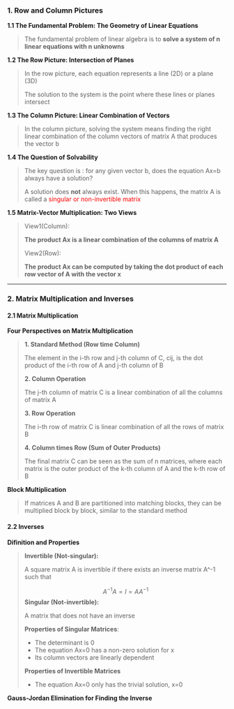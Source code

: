 ### 1. Row and Column Pictures

**1.1 The Fundamental Problem: The Geometry of Linear Equations**

>The fundamental problem of linear algebra is to **solve a system of n linear equations with n unknowns**

**1.2 The Row Picture: Intersection of Planes**

>In the row picture, each equation represents a line (2D) or a plane (3D)
>
>The solution to the system is the point where these lines or planes intersect

**1.3 The Column Picture: Linear Combination of Vectors**

>In the column picture, solving the system means finding the right linear combination of the column vectors of matrix A that produces the vector b

**1.4 The Question of Solvability**

>The key question is : for any given vector b, does the equation Ax=b always have a solution?
>
>A solution does **not** always exist. When this happens, the matrix A is called a <font color="red">singular or non-invertible matrix</font>

**1.5 Matrix-Vector Multiplication: Two Views**

>View1(Column): 
>
>**The product Ax is a linear combination of the columns of matrix A**
>
>View2(Row): 
>
>**The product Ax can be computed by taking the dot product of each row vector of A with the vector x**

***
### 2. Matrix Multiplication and Inverses

#### 2.1 Matrix Multiplication

**Four Perspectives on Matrix Multiplication**

>**1. Standard Method (Row time Column)**
>
>The element in the i-th row and j-th column of C, cij, is the dot product of the i-th row of A and j-th column of B
>
>**2. Column Operation**
>
>The j-th column of matrix C is a linear combination of all the columns of matrix A
>
>**3. Row Operation**
>
>The i-th row of matrix C is linear combination of all the rows of matrix B
>
>**4. Column times Row (Sum of Outer Products)**
>
>The final matrix C can be seen as the sum of n matrices, where each matrix is the outer product of the k-th column of A and the k-th row of B

**Block Multiplication**

>If matrices A and B are partitioned into matching blocks, they can be multiplied block by block, similar to the standard method

#### 2.2 Inverses

**Difinition and Properties**

>**Invertible (Not-singular):**
>
>A square matrix A is invertible if there exists an inverse matrix A^-1 such that
>
>$$A^{-1}A=I=AA^{-1}$$
>**Singular (Not-invertible):**
>
>A matrix that does not have an inverse
>
>**Properties of Singular Matrices**:
>
>* The determinant is 0
>* The equation Ax=0 has a non-zero solution for x
>* Its column vectors are linearly dependent
>
>**Properties of Invertible Matrices**
>
>* The equation Ax=0 only has the trivial solution, x=0

**Gauss-Jordan Elimination for Finding the Inverse**


